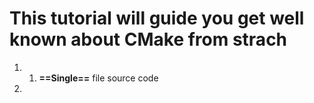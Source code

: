 # This tutorial will guide you get well known about CMake from strach

1. 01. **==Single==** file source code 
1. 


